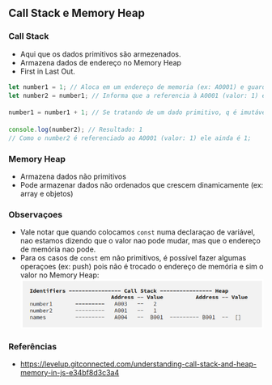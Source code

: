 ## Call Stack e Memory Heap

### Call Stack
- Aqui que os dados primitivos são armezenados.
- Armazena dados de endereço no Memory Heap
- First in Last Out.

```js
let number1 = 1; // Aloca em um endereço de memoria (ex: A0001) e guarda o valor 1
let number2 = number1; // Informa que a referencia à A0001 (valor: 1) é tb number2

number1 = number1 + 1; // Se tratando de um dado primitivo, q é imutável, não é possível substituir o valor de A0001 para 2, logo é criado um novo endereço A0002 com o valor 2 e esse endereço é associado ao number1.

console.log(number2); // Resultado: 1
// Como o number2 é referenciado ao A0001 (valor: 1) ele ainda é 1;
```  

### Memory Heap
- Armazena dados não primitivos
- Pode armazenar dados não ordenados que crescem dinamicamente (ex: array e objetos)


### Observaçoes
- Vale notar que quando colocamos `const` numa declaraçao de variável, nao estamos dizendo que o valor nao pode mudar, mas que o endereço de memória nao pode.
- Para os casos de `const` em não primitivos, é possível fazer algumas operaçoes (ex: push) pois não é trocado o endereço de memória e sim o valor no Memory Heap:
![Como funciona a call stack com memory heap](image.png)
### Referências
- https://levelup.gitconnected.com/understanding-call-stack-and-heap-memory-in-js-e34bf8d3c3a4